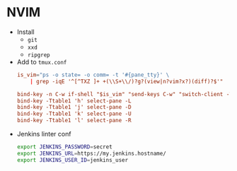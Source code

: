 # NVIM

* Install 
  * `git`
  * `xxd`
  * `ripgrep`
* Add to `tmux.conf`
  ```conf
  is_vim="ps -o state= -o comm= -t '#{pane_tty}' \
      | grep -iqE '^[^TXZ ]+ +(\\S+\\/)?g?(view|n?vim?x?)(diff)?$'"
  
  bind-key -n C-w if-shell "$is_vim" "send-keys C-w" "switch-client -Ttable1"
  bind-key -Ttable1 'h' select-pane -L
  bind-key -Ttable1 'j' select-pane -D
  bind-key -Ttable1 'k' select-pane -U
  bind-key -Ttable1 'l' select-pane -R
  ```
* Jenkins linter conf
  ```sh
  export JENKINS_PASSWORD=secret
  export JENKINS_URL=https://my.jenkins.hostname/
  export JENKINS_USER_ID=jenkins_user
  ```
